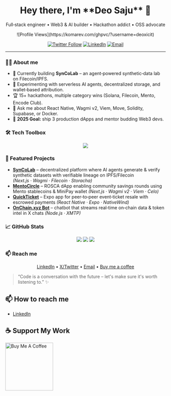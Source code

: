 
<h1 align="center">Hey there, I'm **Deo Saju** 👋</h1>
<p align="center">Full‑stack engineer • Web3 & AI builder • Hackathon addict • OSS advocate</p>

<p align="center">
![Profile Views](https://komarev.com/ghpvc/?username=deoxicit)
</p>

<p align="center">
  <a href="https://twitter.com/deoxicit"><img src="https://img.shields.io/twitter/follow/deoxicit?style=social" alt="Twitter Follow"></a>
  <a href="https://www.linkedin.com/in/deosaju/"><img src="https://img.shields.io/badge/LinkedIn-Connect-blue?logo=linkedin" alt="LinkedIn"></a>
  <a href="mailto:deoxicit@gmail.com"><img src="https://img.shields.io/badge/Email-Reach%20me-red?logo=gmail" alt="Email"></a>
</p>

---

### 🧑‍💻 About me
- 🔭 Currently building **SynCoLab** – an agent‑powered synthetic‑data lab on Filecoin/IPFS.  
- 🌱 Experimenting with serverless AI agents, decentralized storage, and wallet‑based attribution.  
- 🏆 15+ hackathons, multiple category wins (Solana, Filecoin, Mento, Encode Club).  
- 💬 Ask me about React Native, Wagmi v2, Viem, Move, Solidity, Supabase, or Docker.  
- 🎯 **2025 Goal:** ship 3 production dApps and mentor budding Web3 devs.  

### 🛠️ Tech Toolbox
<p align="center">
  <img src="https://skillicons.dev/icons?i=ts,react,nextjs,nodejs,solidity,movejs,postgres,docker,aws,ipfs,figma"/>
</p>

### 🚀 Featured Projects
- **[SynCoLab](https://github.com/deoxicit/syncolabs)** – decentralized platform where AI agents generate & verify synthetic datasets with verifiable lineage on IPFS/Filecoin *(Next.js · Wagmi · Filecoin · Storacha)*
- **[MentoCircle](https://github.com/deoxicit/mentocircle)** – ROSCA dApp enabling community savings rounds using Mento stablecoins & MiniPay wallet *(Next.js · Wagmi v2 · Viem · Celo)*
- **[QuickTicket](https://github.com/deoxicit/quickticket)** – Expo app for peer‑to‑peer event‑ticket resale with escrowed payments *(React Native · Expo · NativeWind)*
- **[OnChain.xyz Bot](https://github.com/deoxicit/OnChain.xyz)** – chatbot that streams real‑time on‑chain data & token intel in X chats *(Node.js · XMTP)*

### 📈 GitHub Stats
<p align="center">
  <img src="https://github-readme-stats.vercel.app/api?username=deoxicit&show_icons=true&theme=react"/>
  <img src="https://streak-stats.demolab.com/?user=deoxicit&theme=react"/>
  <img src="https://github-readme-stats.vercel.app/api/top-langs/?username=deoxicit&layout=compact&theme=react"/>
</p>

### 📫 Reach me
<p align="center">
  <a href="https://www.linkedin.com/in/deosaju/">LinkedIn</a> •
  <a href="https://twitter.com/deoxicit">X/Twitter</a> •
  <a href="mailto:deoxicit@gmail.com">Email</a> •
  <a href="https://buymeacoffee.com/deo">Buy me a coffee</a>
</p>

> “Code is a conversation with the future – let's make sure it's worth listening to.” ✨

## 📫 How to reach me
- [LinkedIn](https://www.linkedin.com/in/deosaju/)

## ☕ Support My Work
<a href="https://www.buymeacoffee.com/deosaju" target="_blank"><img src="https://cdn.buymeacoffee.com/buttons/v2/default-red.png" alt="Buy Me A Coffee" width="150" ></a>

